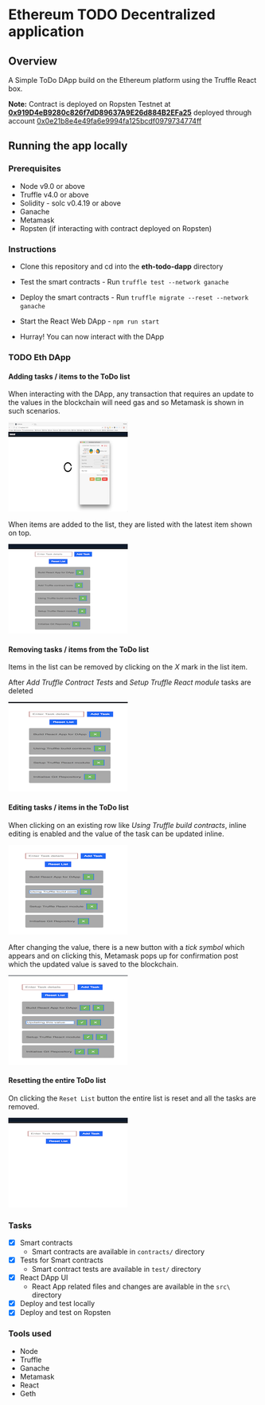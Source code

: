 # Ethereum TODO Decentralized application

## Overview
A Simple ToDo DApp build on the Ethereum platform using the Truffle React box.

**Note:** Contract is deployed on Ropsten Testnet at **[0x919D4eB9280c826f7dD89637A9E26d884B2EFa25](https://ropsten.etherscan.io/address/0x919d4eb9280c826f7dd89637a9e26d884b2efa25)** deployed through account [0x0e21b8e4e49fa6e9994fa125bcdf0979734774ff](https://ropsten.etherscan.io/address/0x0e21b8e4e49fa6e9994fa125bcdf0979734774ff)

## Running the app locally

### Prerequisites

* Node v9.0 or above
* Truffle v4.0 or above
* Solidity - solc v0.4.19 or above
* Ganache
* Metamask
* Ropsten (if interacting with contract deployed on Ropsten)

### Instructions

* Clone this repository and cd into the **eth-todo-dapp** directory

* Test the smart contracts - Run `truffle test --network ganache`

* Deploy the smart contracts - Run `truffle migrate --reset --network ganache`

* Start the React Web DApp - `npm run start`

* Hurray! You can now interact with the DApp

### TODO Eth DApp

#### Adding tasks / items to the ToDo list
When interacting with the DApp, any transaction that requires an update to the values in the blockchain will need gas and so Metamask is shown in such scenarios.

![alt whenInteracting](images/whenInteracting.png)

When items are added to the list, they are listed with the latest item shown on top.

![alt afterAddingItems](images/afterAddingItems.png)

#### Removing tasks / items from the ToDo list
Items in the list can be removed by clicking on the *X* mark
in the list item.

After *Add Truffle Contract Tests* and *Setup Truffle React module* tasks are deleted

![alt afterDelete](images/afterDelete.png)

#### Editing tasks / items in the ToDo list
When clicking on an existing row like *Using Truffle build contracts*, inline editing is enabled and the value of the task can be updated inline.

![alt inlineEdit](images/inlineEdit.png)

After changing the value, there is a new button with a *tick symbol* which appears and on clicking this, Metamask pops up for confirmation post which the updated value is saved to the blockchain.

![alt inlineEditConfirm](images/inlineEditConfirm.png)

#### Resetting the entire ToDo list
On clicking the `Reset List` button the entire list is reset and all the tasks are removed.

![alt afterReset](images/afterReset.png)

### Tasks
* [x] Smart contracts
    * Smart contracts are available in `contracts/` directory
* [x] Tests for Smart contracts
    * Smart contract tests are available in `test/` directory
* [x] React DApp UI
    * React App related files and changes are available in the `src\` directory
* [x] Deploy and test locally
* [x] Deploy and test on Ropsten

### Tools used
* Node
* Truffle
* Ganache
* Metamask
* React
* Geth

